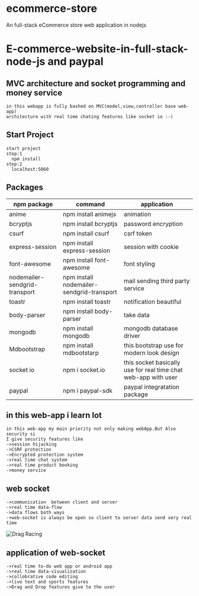 # ecommerce-store
An full-stack eCommerce store web application in nodejs 
# E-commerce-website-in-full-stack-node-js and paypal
## MVC architecture and socket programming and money service
```text
in this webapp is fully bashed on MVC(model,view,controller base web-app) 
architecture with real time chating features like socket io :-)
```
## Start Project
```text
start project 
step:1
  npm install
step:2
  localhost:5060
```
## Packages
| npm package           | command               | application                          |
| --------------------------------- | ------------------------------------------- | ------------------------------------ |
| anime                   | npm install animejs                         | animation                            |
| bcryptjs                | npm install bcryptjs                        | password encryption                  |
| csurf                   | npm install csurf                           | csrf token                           |
| express-session           | npm install express-session                 | session with cookie                  |
| font-awesome              | npm install font-awesome                    | font styling                         |
| nodemailer-sendgrid-transport     | npm install nodemailer-sendgrid-transport   | mail sending third party service     |
| toastr            | npm install toastr                          | notification beautiful               |
| body-parser             | npm install body-parser                     | take data                            |
| mongodb             | npm install mongodb                         | mongodb database driver              |
| Mdbootstrap                 | npm install mdbootstarp                     | this bootstrap use for modern look design|
| socket io                 | npm i socket.io                           | this socket basically use for real time chat web-app with user|
| paypal                  | npm i paypal-sdk                            | paypal integratation package|

**in this web-app i learn lot**
---
```
in this web-app my main priority not only making webApp.But Also security si
I give security features like 
->session hijacking
->CSRF protection
->Encrypted protection system
->real time chat system
->real time product booking
->money service
```
## web socket

```text
->communication  between client and server
->real time data-flow
->data flows both ways
->web-socket is always be open so client to server data send very real time
```
![Drag Racing](http://www.codershood.info/wp-content/uploads/2016/07/Nodejs-PayPal-integration-workflow.png)

## application of web-socket

```text
->real time to-do web app or android app
->real time data-visualization
->collobrative code editing
->live text and sports features
->Drag and Drop features give to the user
```
